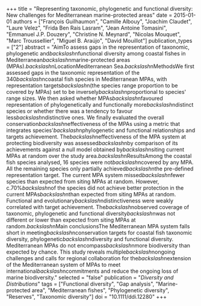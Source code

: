 +++
title = "Representing taxonomic, phylogenetic and functional diversity: New challenges for Mediterranean marine-protected areas"
date = 2015-01-01
authors = ["François Guilhaumon", "Camille Albouy", "Joachim Claudet", "Laure Velez", "Frida Ben Rais Lasram", "Jean Antoine Tomasini", "Emmanuel J.P. Douzery", "Christine N. Meynard", "Nicolas Mouquet", "Marc Troussellier", "Miguel B. Araújo", "David Mouillot"]
publication_types = ["2"]
abstract = "AimTo assess gaps in the representation of taxonomic, phylogenetic and$backslash$nfunctional diversity among coastal fishes in Mediterranean$backslash$nmarine-protected areas (MPAs).$backslash$nLocationMediterranean Sea.$backslash$nMethodsWe first assessed gaps in the taxonomic representation of the 340$backslash$ncoastal fish species in Mediterranean MPAs, with representation targets$backslash$n(the species range proportion to be covered by MPAs) set to be inversely$backslash$nproportional to species' range sizes. We then asked whether MPAs$backslash$nfavoured representation of phylogenetically and functionally more$backslash$ndistinct species or whether there was a tendency to favour less$backslash$ndistinctive ones. We finally evaluated the overall conservation$backslash$neffectiveness of the MPAs using a metric that integrates species'$backslash$nphylogenetic and functional relationships and targets achievement. The$backslash$neffectiveness of the MPA system at protecting biodiversity was assessed$backslash$nby comparison of its achievements against a null model obtained by$backslash$nsiting current MPAs at random over the study area.$backslash$nResultsAmong the coastal fish species analysed, 16 species were not$backslash$ncovered by any MPA. All the remaining species only partially achieved$backslash$nthe pre-defined representation target. The current MPA system missed$backslash$nfewer species than expected from siting MPAs at random. However, c.70%$backslash$nof the species did not achieve better protection in the current MPAs$backslash$nthan expected from siting MPAs at random. Functional and evolutionary$backslash$ndistinctiveness were weakly correlated with target achievement. The$backslash$nobserved coverage of taxonomic, phylogenetic and functional diversity$backslash$nwas not different or lower than expected from siting MPAs at random.$backslash$nMain conclusionsThe Mediterranean MPA system falls short in meeting$backslash$nconservation targets for coastal fish taxonomic diversity, phylogenetic$backslash$ndiversity and functional diversity. Mediterranean MPAs do not encompass$backslash$nmore biodiversity than expected by chance. This study reveals multiple$backslash$nongoing challenges and calls for regional collaboration for the$backslash$nextension of the Mediterranean system of MPAs to meet international$backslash$ncommitments and reduce the ongoing loss of marine biodiversity."
selected = "false"
publication = "*Diversity and Distributions*"
tags = ["Functional diversity", "Gap analysis", "Marine-protected area", "Mediterranean fishes", "Phylogenetic diversity", "Reserves", "Taxonomic diversity"]
doi = "10.1111/ddi.12280"
+++

